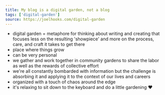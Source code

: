 ```yaml
---
title: My blog is a digital garden, not a blog
tags: ['digital-garden']
source: https://joelhooks.com/digital-garden
---
```


- digital garden = metaphore for thinking about writing and creating that focuses less on the resulting 'showpiece' and more on the process, care, and craft it takes to get there
- place where things grow
- can be very personal
- we gather and work together in community gardens to share the labor as well as the rewards of collective effort
- we're all constantly bombarded with information but the challenge is absorbing it and applying it to the context of our lives and careers
- organized with a touch of chaos around the edge
- it's relaxing to sit down to the keyboard and do a little gardening ❤️
